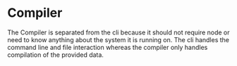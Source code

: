 # Compiler
The Compiler is separated from the cli because it should not require node or need to know anything about the system it is running on. The cli handles the command line and file interaction whereas the compiler only handles compilation of the provided data.